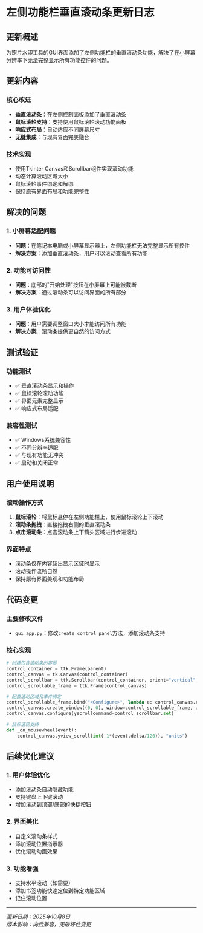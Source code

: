 # 左侧功能栏垂直滚动条更新日志

## 更新概述

为照片水印工具的GUI界面添加了左侧功能栏的垂直滚动条功能，解决了在小屏幕分辨率下无法完整显示所有功能控件的问题。

## 更新内容

### 核心改进
- **垂直滚动条**：在左侧控制面板添加了垂直滚动条
- **鼠标滚轮支持**：支持使用鼠标滚轮滚动功能面板
- **响应式布局**：自动适应不同屏幕尺寸
- **无缝集成**：与现有界面完美融合

### 技术实现
- 使用Tkinter Canvas和Scrollbar组件实现滚动功能
- 动态计算滚动区域大小
- 鼠标滚轮事件绑定和解绑
- 保持原有界面布局和功能完整性

## 解决的问题

### 1. 小屏幕适配问题
- **问题**：在笔记本电脑或小屏幕显示器上，左侧功能栏无法完整显示所有控件
- **解决方案**：添加垂直滚动条，用户可以滚动查看所有功能

### 2. 功能可访问性
- **问题**：底部的"开始处理"按钮在小屏幕上可能被截断
- **解决方案**：通过滚动条可以访问界面的所有部分

### 3. 用户体验优化
- **问题**：用户需要调整窗口大小才能访问所有功能
- **解决方案**：滚动条提供更自然的访问方式

## 测试验证

### 功能测试
- ✅ 垂直滚动条显示和操作
- ✅ 鼠标滚轮滚动功能
- ✅ 界面元素完整显示
- ✅ 响应式布局适配

### 兼容性测试
- ✅ Windows系统兼容性
- ✅ 不同分辨率适配
- ✅ 与现有功能无冲突
- ✅ 启动和关闭正常

## 用户使用说明

### 滚动操作方式
1. **鼠标滚轮**：将鼠标悬停在左侧功能栏上，使用鼠标滚轮上下滚动
2. **滚动条拖拽**：直接拖拽右侧的垂直滚动条
3. **点击滚动条**：点击滚动条上下箭头区域进行步进滚动

### 界面特点
- 滚动条仅在内容超出显示区域时显示
- 滚动操作流畅自然
- 保持原有界面美观和功能布局

## 代码变更

### 主要修改文件
- `gui_app.py`：修改`create_control_panel`方法，添加滚动条支持

### 核心实现
```python
# 创建包含滚动条的容器
control_container = ttk.Frame(parent)
control_canvas = tk.Canvas(control_container)
control_scrollbar = ttk.Scrollbar(control_container, orient="vertical", command=control_canvas.yview)
control_scrollable_frame = ttk.Frame(control_canvas)

# 配置滚动区域和事件绑定
control_scrollable_frame.bind("<Configure>", lambda e: control_canvas.configure(scrollregion=control_canvas.bbox("all")))
control_canvas.create_window((0, 0), window=control_scrollable_frame, anchor="nw")
control_canvas.configure(yscrollcommand=control_scrollbar.set)

# 鼠标滚轮支持
def _on_mousewheel(event):
    control_canvas.yview_scroll(int(-1*(event.delta/120)), "units")
```

## 后续优化建议

### 1. 用户体验优化
- 添加滚动条自动隐藏功能
- 支持键盘上下键滚动
- 增加滚动到顶部/底部的快捷按钮

### 2. 界面美化
- 自定义滚动条样式
- 添加滚动位置指示器
- 优化滚动动画效果

### 3. 功能增强
- 支持水平滚动（如需要）
- 添加书签功能快速定位到特定功能区域
- 记住滚动位置

---
*更新日期：2025年10月8日*  
*版本影响：向后兼容，无破坏性变更*